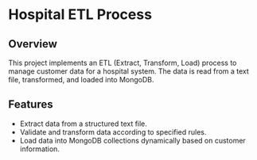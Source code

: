 # Hospital ETL Process

## Overview
This project implements an ETL (Extract, Transform, Load) process to manage customer data for a hospital system. The data is read from a text file, transformed, and loaded into MongoDB.

## Features
- Extract data from a structured text file.
- Validate and transform data according to specified rules.
- Load data into MongoDB collections dynamically based on customer information.
